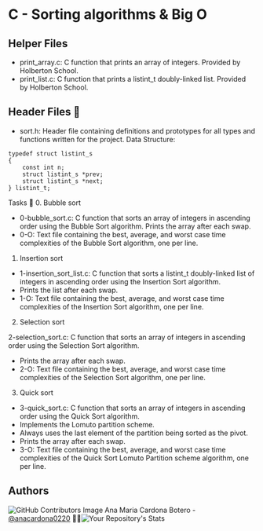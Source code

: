 # C - Sorting algorithms & Big O

## Helper Files
* print_array.c: C function that prints an array of integers. Provided by Holberton School.
* print_list.c: C function that prints a listint_t doubly-linked list. Provided by Holberton School.
## Header Files 📁
* sort.h: Header file containing definitions and prototypes for all types and functions written for the project.
Data Structure:
```
typedef struct listint_s
{
	const int n;
	struct listint_s *prev;
	struct listint_s *next;
} listint_t;
```

Tasks 📃
0. Bubble sort

* 0-bubble_sort.c: C function that sorts an array of integers in ascending order using the Bubble Sort algorithm.
Prints the array after each swap.
* 0-O: Text file containing the best, average, and worst case time complexities of the Bubble Sort algorithm, one per line.
1. Insertion sort

* 1-insertion_sort_list.c: C function that sorts a listint_t doubly-linked list of integers in ascending order using the Insertion Sort algorithm.
* Prints the list after each swap.
* 1-O: Text file containing the best, average, and worst case time complexities of the Insertion Sort algorithm, one per line.
2. Selection sort

2-selection_sort.c: C function that sorts an array of integers in ascending order using the Selection Sort algorithm.
* Prints the array after each swap.
* 2-O: Text file containing the best, average, and worst case time complexities of the Selection Sort algorithm, one per line.
3. Quick sort

* 3-quick_sort.c: C function that sorts an array of integers in ascending order using the Quick Sort algorithm.
* Implements the Lomuto partition scheme.
* Always uses the last element of the partition being sorted as the pivot.
* Prints the array after each swap.
* 3-O: Text file containing the best, average, and worst case time complexities of the Quick Sort Lomuto Partition scheme algorithm, one per line.

## Authors
![GitHub Contributors Image](https://contrib.rocks/image?repo=anacardona0220/holbertonschool-higher_level_programming) Ana Maria Cardona Botero - <a href="https://github.com/anacardona0220" target="_blank"> @anacardona0220</a> :genie_woman:![Your Repository's Stats](https://github-readme-stats.vercel.app/api?username=anacardona0220&show_icons=true)
